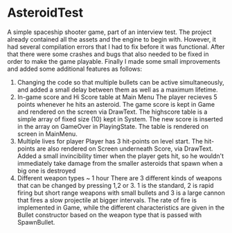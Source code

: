 # AsteroidTest
 
A simple spaceship shooter game, part of an interview test. The project already contained all the assets and the engine to begin with.
However, it had several compilation errors that I had to fix before it was functional. 
After that there were some crashes and bugs that also needed to be fixed in order to make the game playable.
Finally I made some small improvements and added some additional features as follows:
1. Changing the code so that multiple bullets can be active simultaneously, and added a small delay between them as well as a maximum lifetime.
2. In-game score and Hi Score table at Main Menu
	The player recieves 5 points whenever he hits an asteroid. The game score is kept in Game and rendered on the screen via DrawText.
	The highscore table is a simple array of fixed size (10) kept in System. The new score is inserted in the array on GameOver in PlayingState.
	The table is rendered on screen in MainMenu.
3. Multiple lives for player 
	Player has 3 hit-points on level start. The hit-points are also rendered on Screen underneath Score, via DrawText.
	Added a small invincibility timer when the player gets hit, so he wouldn't immediately take damage from the smaller asteroids that spawn when a big one is destroyed
4. Different weapon types ~ 1 hour
	There are 3 different kinds of weapons that can be changed by pressing 1,2 or 3.
	1 is the standard, 2 is rapid firing but short range weapons with small bullets and 3 is a large cannon that fires a slow projectile at bigger intervals.
	The rate of fire is implemented in Game, while the different characteristics are given in the Bullet constructor based on the weapon type that is passed with SpawnBullet.


